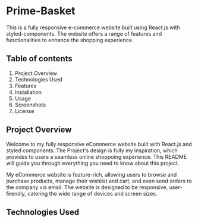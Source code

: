 # Prime-Basket
This is a fully responsive e-commerce website built using React.js with styled-components. The website offers a range of features and functionalities to enhance the shopping experience.

## Table of contents

1. Project Overview
2. Technologies Used
3. Features
4. Installation
5. Usage
6. Screenshots
7. License

## Project Overview

Welcome to my fully responsive eCommerce website built with React.js and styled components. The Project's design is fully my inspiration, which provides to users a seamless online shoppoing experience. This README will guide you through everything you need to know about this project. 

My eCommerce website is feature-rich, allowing users to browse and purchase products, manage their wishlist and cart, and even send orders to the company via email. The website is designed to be responsive, user-firendly, catering the wide range of devices and screen sizes. 

## Technologies Used
